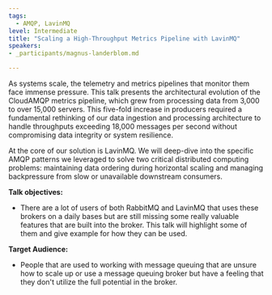 ```yaml
---
tags:
  - AMQP, LavinMQ
level: Intermediate
title: "Scaling a High-Throughput Metrics Pipeline with LavinMQ"
speakers:
- _participants/magnus-landerblom.md

---
```

As systems scale, the telemetry and metrics pipelines that monitor them face immense pressure. This talk presents the architectural evolution of the CloudAMQP metrics pipeline, which grew from processing data from 3,000 to over 15,000 servers. This five-fold increase in producers required a fundamental rethinking of our data ingestion and processing architecture to handle throughputs exceeding 18,000 messages per second without compromising data integrity or system resilience.

At the core of our solution is LavinMQ. We will deep-dive into the specific AMQP patterns we leveraged to solve two critical distributed computing problems: maintaining data ordering during horizontal scaling and managing backpressure from slow or unavailable downstream consumers.

**Talk objectives:**
- There are a lot of users of both RabbitMQ and LavinMQ that uses these brokers on a daily bases but are still missing some really valuable features that are built into the broker. This talk will highlight some of them and give example for how they can be used.

**Target Audience:**
- People that are used to working with message queuing that are unsure how to scale up or use a message queuing broker but have a feeling that they don't utilize the full potential in the broker.
